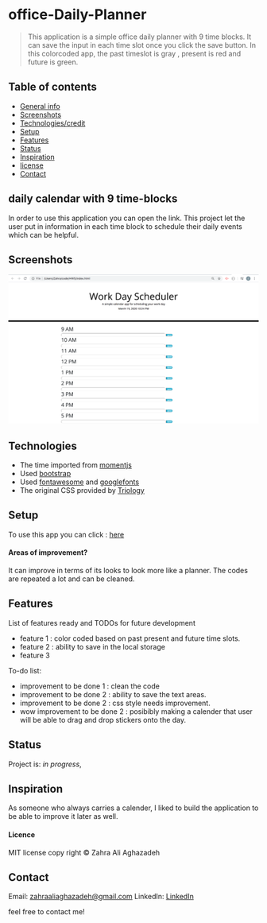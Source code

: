 # office-Daily-Planner
> This application is a simple office daily planner with 9 time blocks. It can save the input in each time slot once you click the save button. In this colorcoded app, the past timeslot is gray , present is red and future is green. 


## Table of contents
* [General info](#general-info)
* [Screenshots](#screenshots)
* [Technologies/credit](#technologies/credit)
* [Setup](#setup)
* [Features](#features)
* [Status](#status)
* [Inspiration](#inspiration)
* [license](#license)
* [Contact](#contact)

## daily calendar with 9 time-blocks
In order to use this application you can open the link. 
This project let the user put in information in each time block to schedule their daily events which can be helpful. 

## Screenshots
![Screenshot](assets/images/ScreenShot.png)


## Technologies
* The time imported from [momentjs](https://momentjs.com/)
* Used [bootstrap](https://getbootstrap.com/)
* Used [fontawesome](https://fontawesome.com/) and [googlefonts](https://developers.google.com/fonts)
* The original CSS provided by [Triology](https://www.trilogyed.com/)

## Setup
To use this app you can click : [here](https://zahraaliaghazadeh.github.io/HW5/)



#### Areas of improvement?
It can improve in terms of its looks to look more like a planner.
The codes are repeated a lot and can be cleaned.




## Features
List of features ready and TODOs for future development
* feature 1 : color coded based on past present and future time slots. 
* feature 2 : ability to save in the local storage
* feature 3

To-do list:
* improvement to be done 1 : clean the code
* improvement to be done 2 : ability to save the text areas.
* improvement to be done 2 : css style needs improvement.
* wow improvement to be done 2 : posibibly making a calender that user will be able to drag and drop stickers onto the day.

## Status
Project is: _in progress_,

## Inspiration
As someone who always carries a calender, I liked to build the application to be able to improve it later as well.


#### Licence
MIT license
copy right © Zahra Ali Aghazadeh


## Contact
Email: zahraaliaghazadeh@gmail.com
LinkedIn: [LinkedIn](https://www.linkedin.com/in/yalda-aghazade-7a9b0390)

feel free to contact me!